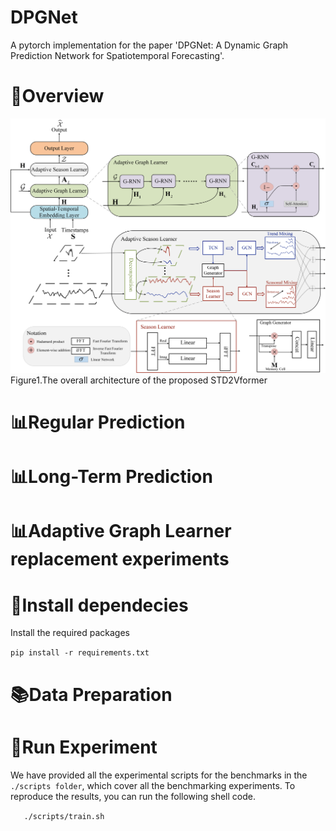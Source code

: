 # DPGNet

A pytorch implementation for the paper 'DPGNet: A Dynamic Graph Prediction Network for Spatiotemporal Forecasting'. 

# 🎯Overview
![Figure1](./image/framework.jpg)
Figure1.The overall architecture of the proposed STD2Vformer

# 📊Regular Prediction



# 📊Long-Term Prediction



# 📊Adaptive Graph Learner replacement experiments



# 📝Install dependecies

Install the required packages

```pip install -r requirements.txt```

# 📚Data Preparation



# 🚀Run Experiment

We have provided all the experimental scripts for the benchmarks in the `./scripts folder`, which cover all the benchmarking experiments. To reproduce the results, you can run the following shell code.

```   ./scripts/train.sh```
